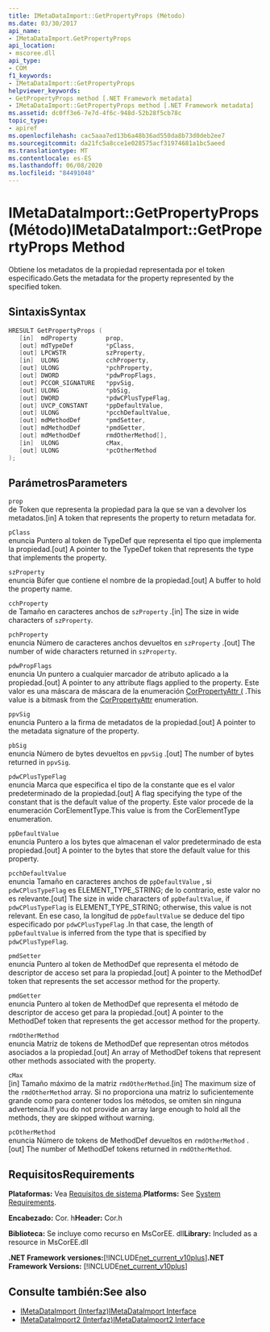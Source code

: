 ```yaml
---
title: IMetaDataImport::GetPropertyProps (Método)
ms.date: 03/30/2017
api_name:
- IMetaDataImport.GetPropertyProps
api_location:
- mscoree.dll
api_type:
- COM
f1_keywords:
- IMetaDataImport::GetPropertyProps
helpviewer_keywords:
- GetPropertyProps method [.NET Framework metadata]
- IMetaDataImport::GetPropertyProps method [.NET Framework metadata]
ms.assetid: dc0ff3e6-7e7d-4f6c-948d-52b28f5cb78c
topic_type:
- apiref
ms.openlocfilehash: cac5aaa7ed13b6a48b36ad550da8b73d0deb2ee7
ms.sourcegitcommit: da21fc5a8cce1e028575acf31974681a1bc5aeed
ms.translationtype: MT
ms.contentlocale: es-ES
ms.lasthandoff: 06/08/2020
ms.locfileid: "84491048"
---
```

# <a name="imetadataimportgetpropertyprops-method"></a><span data-ttu-id="b3673-102">IMetaDataImport::GetPropertyProps (Método)</span><span class="sxs-lookup"><span data-stu-id="b3673-102">IMetaDataImport::GetPropertyProps Method</span></span>
<span data-ttu-id="b3673-103">Obtiene los metadatos de la propiedad representada por el token especificado.</span><span class="sxs-lookup"><span data-stu-id="b3673-103">Gets the metadata for the property represented by the specified token.</span></span>  
  
## <a name="syntax"></a><span data-ttu-id="b3673-104">Sintaxis</span><span class="sxs-lookup"><span data-stu-id="b3673-104">Syntax</span></span>  
  
```cpp  
HRESULT GetPropertyProps (  
   [in]  mdProperty        prop,  
   [out] mdTypeDef         *pClass,
   [out] LPCWSTR           szProperty,
   [in]  ULONG             cchProperty,
   [out] ULONG             *pchProperty,
   [out] DWORD             *pdwPropFlags,
   [out] PCCOR_SIGNATURE   *ppvSig,
   [out] ULONG             *pbSig,
   [out] DWORD             *pdwCPlusTypeFlag,
   [out] UVCP_CONSTANT     *ppDefaultValue,  
   [out] ULONG             *pcchDefaultValue,  
   [out] mdMethodDef       *pmdSetter,
   [out] mdMethodDef       *pmdGetter,
   [out] mdMethodDef       rmdOtherMethod[],  
   [in]  ULONG             cMax,
   [out] ULONG             *pcOtherMethod
);  
```  
  
## <a name="parameters"></a><span data-ttu-id="b3673-105">Parámetros</span><span class="sxs-lookup"><span data-stu-id="b3673-105">Parameters</span></span>  
 `prop`  
 <span data-ttu-id="b3673-106">de Token que representa la propiedad para la que se van a devolver los metadatos.</span><span class="sxs-lookup"><span data-stu-id="b3673-106">[in] A token that represents the property to return metadata for.</span></span>  
  
 `pClass`  
 <span data-ttu-id="b3673-107">enuncia Puntero al token de TypeDef que representa el tipo que implementa la propiedad.</span><span class="sxs-lookup"><span data-stu-id="b3673-107">[out] A pointer to the TypeDef token that represents the type that implements the property.</span></span>  
  
 `szProperty`  
 <span data-ttu-id="b3673-108">enuncia Búfer que contiene el nombre de la propiedad.</span><span class="sxs-lookup"><span data-stu-id="b3673-108">[out] A buffer to hold the property name.</span></span>  
  
 `cchProperty`  
 <span data-ttu-id="b3673-109">de Tamaño en caracteres anchos de `szProperty` .</span><span class="sxs-lookup"><span data-stu-id="b3673-109">[in] The size in wide characters of `szProperty`.</span></span>  
  
 `pchProperty`  
 <span data-ttu-id="b3673-110">enuncia Número de caracteres anchos devueltos en `szProperty` .</span><span class="sxs-lookup"><span data-stu-id="b3673-110">[out] The number of wide characters returned in `szProperty`.</span></span>  
  
 `pdwPropFlags`  
 <span data-ttu-id="b3673-111">enuncia Un puntero a cualquier marcador de atributo aplicado a la propiedad.</span><span class="sxs-lookup"><span data-stu-id="b3673-111">[out] A pointer to any attribute flags applied to the property.</span></span> <span data-ttu-id="b3673-112">Este valor es una máscara de máscara de la enumeración [CorPropertyAttr (](corpropertyattr-enumeration.md) .</span><span class="sxs-lookup"><span data-stu-id="b3673-112">This value is a bitmask from the [CorPropertyAttr](corpropertyattr-enumeration.md) enumeration.</span></span>  
  
 `ppvSig`  
 <span data-ttu-id="b3673-113">enuncia Puntero a la firma de metadatos de la propiedad.</span><span class="sxs-lookup"><span data-stu-id="b3673-113">[out] A pointer to the metadata signature of the property.</span></span>  
  
 `pbSig`  
 <span data-ttu-id="b3673-114">enuncia Número de bytes devueltos en `ppvSig` .</span><span class="sxs-lookup"><span data-stu-id="b3673-114">[out] The number of bytes returned in `ppvSig`.</span></span>  
  
 `pdwCPlusTypeFlag`  
 <span data-ttu-id="b3673-115">enuncia Marca que especifica el tipo de la constante que es el valor predeterminado de la propiedad.</span><span class="sxs-lookup"><span data-stu-id="b3673-115">[out] A flag specifying the type of the constant that is the default value of the property.</span></span> <span data-ttu-id="b3673-116">Este valor procede de la enumeración CorElementType.</span><span class="sxs-lookup"><span data-stu-id="b3673-116">This value is from the CorElementType enumeration.</span></span>  
  
 `ppDefaultValue`  
 <span data-ttu-id="b3673-117">enuncia Puntero a los bytes que almacenan el valor predeterminado de esta propiedad.</span><span class="sxs-lookup"><span data-stu-id="b3673-117">[out] A pointer to the bytes that store the default value for this property.</span></span>  
  
 `pcchDefaultValue`  
 <span data-ttu-id="b3673-118">enuncia Tamaño en caracteres anchos de `ppDefaultValue` , si `pdwCPlusTypeFlag` es ELEMENT_TYPE_STRING; de lo contrario, este valor no es relevante.</span><span class="sxs-lookup"><span data-stu-id="b3673-118">[out] The size in wide characters of `ppDefaultValue`, if `pdwCPlusTypeFlag` is ELEMENT_TYPE_STRING; otherwise, this value is not relevant.</span></span> <span data-ttu-id="b3673-119">En ese caso, la longitud de `ppDefaultValue` se deduce del tipo especificado por `pdwCPlusTypeFlag` .</span><span class="sxs-lookup"><span data-stu-id="b3673-119">In that case, the length of `ppDefaultValue` is inferred from the type that is specified by `pdwCPlusTypeFlag`.</span></span>  
  
 `pmdSetter`  
 <span data-ttu-id="b3673-120">enuncia Puntero al token de MethodDef que representa el método de descriptor de acceso set para la propiedad.</span><span class="sxs-lookup"><span data-stu-id="b3673-120">[out] A pointer to the MethodDef token that represents the set accessor method for the property.</span></span>  
  
 `pmdGetter`  
 <span data-ttu-id="b3673-121">enuncia Puntero al token de MethodDef que representa el método de descriptor de acceso get para la propiedad.</span><span class="sxs-lookup"><span data-stu-id="b3673-121">[out] A pointer to the MethodDef token that represents the get accessor method for the property.</span></span>  
  
 `rmdOtherMethod`  
 <span data-ttu-id="b3673-122">enuncia Matriz de tokens de MethodDef que representan otros métodos asociados a la propiedad.</span><span class="sxs-lookup"><span data-stu-id="b3673-122">[out] An array of MethodDef tokens that represent other methods associated with the property.</span></span>  
  
 `cMax`  
 <span data-ttu-id="b3673-123">[in] Tamaño máximo de la matriz `rmdOtherMethod`.</span><span class="sxs-lookup"><span data-stu-id="b3673-123">[in] The maximum size of the `rmdOtherMethod` array.</span></span> <span data-ttu-id="b3673-124">Si no proporciona una matriz lo suficientemente grande como para contener todos los métodos, se omiten sin ninguna advertencia.</span><span class="sxs-lookup"><span data-stu-id="b3673-124">If you do not provide an array large enough to hold all the methods, they are skipped without warning.</span></span>  
  
 `pcOtherMethod`  
 <span data-ttu-id="b3673-125">enuncia Número de tokens de MethodDef devueltos en `rmdOtherMethod` .</span><span class="sxs-lookup"><span data-stu-id="b3673-125">[out] The number of MethodDef tokens returned in `rmdOtherMethod`.</span></span>  
  
## <a name="requirements"></a><span data-ttu-id="b3673-126">Requisitos</span><span class="sxs-lookup"><span data-stu-id="b3673-126">Requirements</span></span>  
 <span data-ttu-id="b3673-127">**Plataformas:** Vea [Requisitos de sistema](../../get-started/system-requirements.md).</span><span class="sxs-lookup"><span data-stu-id="b3673-127">**Platforms:** See [System Requirements](../../get-started/system-requirements.md).</span></span>  
  
 <span data-ttu-id="b3673-128">**Encabezado:** Cor. h</span><span class="sxs-lookup"><span data-stu-id="b3673-128">**Header:** Cor.h</span></span>  
  
 <span data-ttu-id="b3673-129">**Biblioteca:** Se incluye como recurso en MsCorEE. dll</span><span class="sxs-lookup"><span data-stu-id="b3673-129">**Library:** Included as a resource in MsCorEE.dll</span></span>  
  
 <span data-ttu-id="b3673-130">**.NET Framework versiones:**[!INCLUDE[net_current_v10plus](../../../../includes/net-current-v10plus-md.md)]</span><span class="sxs-lookup"><span data-stu-id="b3673-130">**.NET Framework Versions:** [!INCLUDE[net_current_v10plus](../../../../includes/net-current-v10plus-md.md)]</span></span>  
  
## <a name="see-also"></a><span data-ttu-id="b3673-131">Consulte también:</span><span class="sxs-lookup"><span data-stu-id="b3673-131">See also</span></span>

- [<span data-ttu-id="b3673-132">IMetaDataImport (Interfaz)</span><span class="sxs-lookup"><span data-stu-id="b3673-132">IMetaDataImport Interface</span></span>](imetadataimport-interface.md)
- [<span data-ttu-id="b3673-133">IMetaDataImport2 (Interfaz)</span><span class="sxs-lookup"><span data-stu-id="b3673-133">IMetaDataImport2 Interface</span></span>](imetadataimport2-interface.md)
